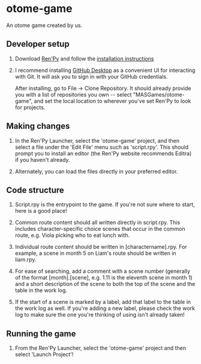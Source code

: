 # otome-game
An otome game created by us.

## Developer setup

1) Download [Ren'Py](https://www.renpy.org/latest.html) and follow the [installation instructions](https://www.renpy.org/doc/html/quickstart.html#the-ren-py-launcher)

2) I recommend installing [GitHub Desktop](https://desktop.github.com/) as a convenient UI for 
    interacting with Git. It will ask you to sign in with your GitHub credentials.

    After installing, go to File -> Clone Repository. It should already provide you with a list of repositories you own -- select "MASGames/otome-game", and set the local location to wherever you've set Ren'Py to look for projects.  

## Making changes

1) In the Ren'Py Launcher, select the 'otome-game' project, and then select a file under the 'Edit File'
    menu such as 'script.rpy'. This should prompt you to install an editor (the Ren'Py website recommends 
    Editra) if you haven't already. 

2) Alternately, you can load the files directly in your preferred editor. 

## Code structure 

1) Script.rpy is the entrypoint to the game. If you're not sure where to start, here is a good place! 

2) Common route content should all written directly in script.rpy. This includes character-specific choice
    scenes that occur in the common route, e.g. Viola picking who to eat lunch with. 

3) Individual route content should be written in \[charactername\].rpy. For example, a scene in month 5 on 
    Liam's route should be written in liam.rpy. 

4) For ease of searching, add a comment with a scene number (generally of the format \[month\].\[scene\],
    e.g. 1.11 is the eleventh scene in month 1) and a short description of the scene to both the top of 
    the scene and the table in the work log. 

5) If the start of a scene is marked by a label, add that label to the table in the work log as well. If 
    you're adding a new label, please check the work log to make sure the one you're thinking of using isn't
    already taken!

## Running the game 

1) From the Ren'Py Launcher, select the 'otome-game' project and then select 'Launch Project'!
